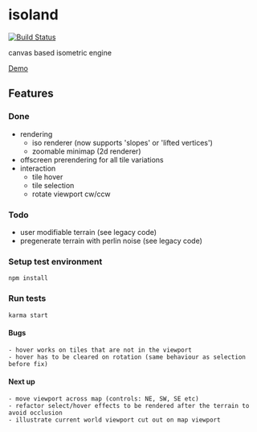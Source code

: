 # isoland
[![Build Status](https://travis-ci.org/laubsauger/isoland.svg?branch=master)](https://travis-ci.org/laubsauger/isoland)

canvas based isometric engine

[Demo](http://laubsauger.github.io/isoland "Demo")

## Features
### Done
- rendering
    - iso renderer (now supports 'slopes' or 'lifted vertices')
    - zoomable minimap (2d renderer)
- offscreen prerendering for all tile variations
- interaction
    - tile hover
    - tile selection
    - rotate viewport cw/ccw

### Todo
- user modifiable terrain (see legacy code)
- pregenerate terrain with perlin noise (see legacy code)

### Setup test environment
    npm install

### Run tests
    karma start

#### Bugs
    - hover works on tiles that are not in the viewport
    - hover has to be cleared on rotation (same behaviour as selection before fix)

#### Next up
    - move viewport across map (controls: NE, SW, SE etc)
    - refactor select/hover effects to be rendered after the terrain to avoid occlusion
    - illustrate current world viewport cut out on map viewport